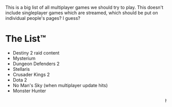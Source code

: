 <!-- TITLE: To Play -->
<!-- SUBTITLE: Games which we should get round to playing as a group -->

This is a big list of all multiplayer games we should try to play. This doesn't include singleplayer games which are streamed, which should be put on individual people's pages? I guess?

# The List™
* Destiny 2 raid content
* Mysterium
* Dungeon Defenders 2
* Stellaris
* Crusader Kings 2
* Dota 2
* No Man's Sky (when multiplayer update hits)
* Monster Hunter

<marquee>hello</marquee>
